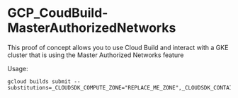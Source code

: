 # GCP_CoudBuild-MasterAuthorizedNetworks

This proof of concept allows you to use Cloud Build and interact with a GKE cluster that is using the Master Authorized Networks feature

Usage:
```
gcloud builds submit --substitutions=_CLOUDSDK_COMPUTE_ZONE="REPLACE_ME_ZONE",_CLOUDSDK_CONTAINER_CLUSTER="REPLACE_ME_CLUSTER_NAME"
```
